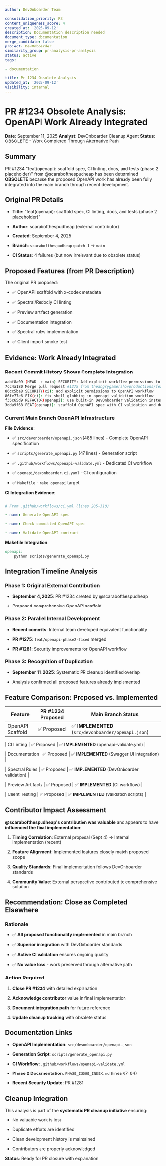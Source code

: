 ```yaml
---
author: DevOnboarder Team

consolidation_priority: P3
content_uniqueness_score: 4
created_at: '2025-09-12'
description: Documentation description needed
document_type: documentation
merge_candidate: false
project: DevOnboarder
similarity_group: pr-analysis-pr-analysis
status: active
tags:

- documentation

title: Pr 1234 Obsolete Analysis
updated_at: '2025-09-12'
visibility: internal
---
```


# PR #1234 Obsolete Analysis: OpenAPI Work Already Integrated

**Date**: September 11, 2025
**Analyst**: DevOnboarder Cleanup Agent
**Status**: OBSOLETE - Work Completed Through Alternative Path

## Summary

PR #1234 "feat(openapi): scaffold spec, CI linting, docs, and tests (phase 2 placeholder)" from @scarabofthespudheap has been determined **OBSOLETE** because the proposed OpenAPI work has already been fully integrated into the main branch through recent development.

## Original PR Details

- **Title**: "feat(openapi): scaffold spec, CI linting, docs, and tests (phase 2 placeholder)"

- **Author**: scarabofthespudheap (external contributor)

- **Created**: September 4, 2025

- **Branch**: `scarabofthespudheap:patch-1` → `main`

- **CI Status**: 4 failures (but now irrelevant due to obsolete status)

## Proposed Features (from PR Description)

The original PR proposed:

- ✅ OpenAPI scaffold with x-codex metadata

- ✅ Spectral/Redocly CI linting

- ✅ Preview artifact generation

- ✅ Documentation integration

- ✅ Spectral rules implementation

- ✅ Client import smoke test

## Evidence: Work Already Integrated

### Recent Commit History Shows Complete Integration

```bash
aabf8a09 (HEAD -> main) SECURITY: Add explicit workflow permissions to openapi-validate (#1281)
7cc4a180 Merge pull request #1275 from theangrygamershowproductions/feat/openapi-phase2-fixed
86cc5ba8 SECURITY(ci): add explicit permissions to OpenAPI workflow
86fe77e6 FIX(ci): fix shell globbing in openapi validation workflow
f35c65d9 REFACTOR(openapi): use built-in DevOnboarder validation instead of external tools
3dda9f68 FEAT(openapi): scaffold OpenAPI spec with CI validation and documentation (fixed)

```

### Current Main Branch OpenAPI Infrastructure

**File Evidence**:

- ✅ `src/devonboarder/openapi.json` (485 lines) - Complete OpenAPI specification

- ✅ `scripts/generate_openapi.py` (47 lines) - Generation script

- ✅ `.github/workflows/openapi-validate.yml` - Dedicated CI workflow

- ✅ `openapi/devonboarder.ci.yaml` - CI configuration

- ✅ `Makefile` - `make openapi` target

**CI Integration Evidence**:

```yaml

# From .github/workflows/ci.yml (lines 285-310)

- name: Generate OpenAPI spec

- name: Check committed OpenAPI spec

- name: Validate OpenAPI contract

```

**Makefile Integration**:

```makefile
openapi:
    python scripts/generate_openapi.py

```

## Integration Timeline Analysis

### Phase 1: Original External Contribution

- **September 4, 2025**: PR #1234 created by @scarabofthespudheap

- Proposed comprehensive OpenAPI scaffold

### Phase 2: Parallel Internal Development

- **Recent commits**: Internal team developed equivalent functionality

- **PR #1275**: `feat/openapi-phase2-fixed` merged

- **PR #1281**: Security improvements for OpenAPI workflow

### Phase 3: Recognition of Duplication

- **September 11, 2025**: Systematic PR cleanup identified overlap

- Analysis confirmed all proposed features already implemented

## Feature Comparison: Proposed vs. Implemented

| Feature | PR #1234 Proposed | Main Branch Status |
|---------|-------------------|-------------------|
| OpenAPI Scaffold | ✅ Proposed | ✅ **IMPLEMENTED** (`src/devonboarder/openapi.json`) |

| CI Linting | ✅ Proposed | ✅ **IMPLEMENTED** (openapi-validate.yml) |

| Documentation | ✅ Proposed | ✅ **IMPLEMENTED** (Swagger UI integration) |

| Spectral Rules | ✅ Proposed | ✅ **IMPLEMENTED** (DevOnboarder validation) |

| Preview Artifacts | ✅ Proposed | ✅ **IMPLEMENTED** (CI workflow) |

| Client Testing | ✅ Proposed | ✅ **IMPLEMENTED** (validation scripts) |

## Contributor Impact Assessment

**@scarabofthespudheap's contribution was valuable** and appears to have **influenced the final implementation**:

1. **Timing Correlation**: External proposal (Sept 4) → Internal implementation (recent)

2. **Feature Alignment**: Implemented features closely match proposed scope

3. **Quality Standards**: Final implementation follows DevOnboarder standards

4. **Community Value**: External perspective contributed to comprehensive solution

## Recommendation: Close as Completed Elsewhere

### Rationale

- ✅ **All proposed functionality implemented** in main branch

- ✅ **Superior integration** with DevOnboarder standards

- ✅ **Active CI validation** ensures ongoing quality

- ✅ **No value loss** - work preserved through alternative path

### Action Required

1. **Close PR #1234** with detailed explanation

2. **Acknowledge contributor** value in final implementation

3. **Document integration path** for future reference

4. **Update cleanup tracking** with obsolete status

## Documentation Links

- **OpenAPI Implementation**: `src/devonboarder/openapi.json`

- **Generation Script**: `scripts/generate_openapi.py`

- **CI Workflow**: `.github/workflows/openapi-validate.yml`

- **Phase 2 Documentation**: `PHASE_ISSUE_INDEX.md` (lines 67-84)

- **Recent Security Update**: PR #1281

## Cleanup Integration

This analysis is part of the **systematic PR cleanup initiative** ensuring:

- No valuable work is lost

- Duplicate efforts are identified

- Clean development history is maintained

- Contributors are properly acknowledged

**Status**: Ready for PR closure with explanation
